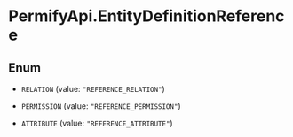# PermifyApi.EntityDefinitionReference

## Enum


* `RELATION` (value: `"REFERENCE_RELATION"`)

* `PERMISSION` (value: `"REFERENCE_PERMISSION"`)

* `ATTRIBUTE` (value: `"REFERENCE_ATTRIBUTE"`)


